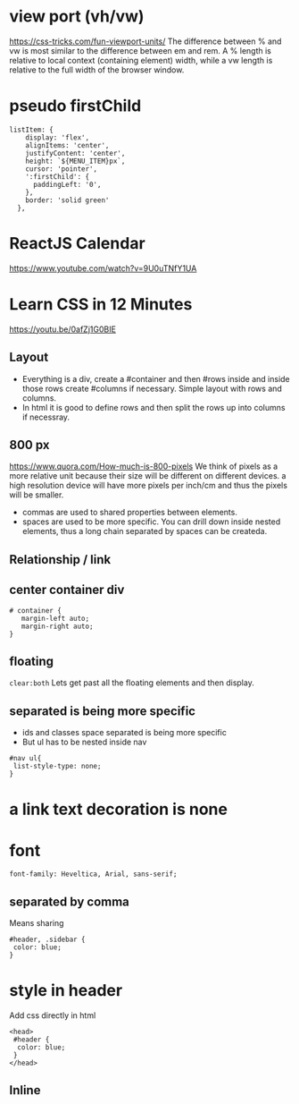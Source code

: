 # view port (vh/vw)
https://css-tricks.com/fun-viewport-units/
The difference between % and vw is most similar to the difference between em and rem. A % length is relative to local context (containing element) width, while a vw length is relative to the full width of the browser window.

# pseudo firstChild
```
listItem: {
    display: 'flex',
    alignItems: 'center',
    justifyContent: 'center',
    height: `${MENU_ITEM}px`,
    cursor: 'pointer',
    ':firstChild': {
      paddingLeft: '0',
    },
    border: 'solid green'
  },
```

# ReactJS Calendar

https://www.youtube.com/watch?v=9U0uTNfY1UA

# Learn CSS in 12 Minutes
https://youtu.be/0afZj1G0BIE

## Layout
* Everything is a div, create a #container and then #rows inside and inside those rows create #columns if necessary. Simple layout with rows and columns.
* In html it is good to define rows and then split the rows up into columns if necessray. 

## 800 px
https://www.quora.com/How-much-is-800-pixels
We think of pixels as a more relative unit because their size will be different on different devices. a high resolution device will have more pixels per inch/cm and thus the pixels will be smaller.


* commas are used to shared properties between elements.
* spaces are used to be more specific. You can drill down inside nested elements, thus a long chain separated by spaces can be createda.

## Relationship / link
<link rel type href />

## center container div
```
# container {
   margin-left auto;
   margin-right auto;
}
```

## floating
``` clear:both ``` Lets get past all the floating elements and then display.

## separated is being more specific
* ids and classes space separated is being more specific
* But ul has to be nested inside nav
```
#nav ul{
 list-style-type: none;
}
```

# a link text decoration is none

# font
``` font-family: Heveltica, Arial, sans-serif; ```

## separated by comma 
Means sharing 

```
#header, .sidebar {
 color: blue;
}
```

# style in header

Add css directly in html
```
<head>
 #header {
  color: blue;
 }
</head>
```

## Inline
